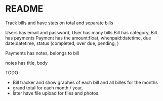 # README

Track bills and have stats on total and separate bills


Users has email and password,
User has many bills
  Bill has category, 
  Bill has payments
  Payment has the amount:float, whenpaid:datetime, due date:datetime, status (completed, over due, pending, )

  Payments has notes, belongs to bill

  notes has title, body


TODO 
 - Bill tracker and show graphes of each bill and all billes for the months
 - grand total for each month / year,
 - later have file upload for files and photos.